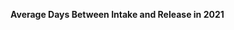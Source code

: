 
<span><span><p dir="auto"><strong>Average Days Between Intake and Release in 2021</strong></p></span></span><canvas height="0" width="0" style="display: block; box-sizing: border-box; height: 0px; width: 0px;"></canvas>

